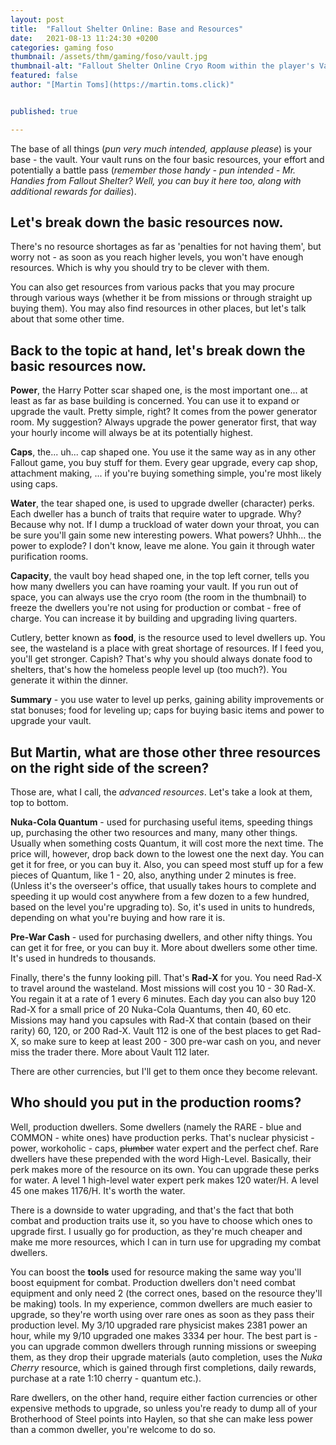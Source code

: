 ```yaml
---
layout: post
title:  "Fallout Shelter Online: Base and Resources"
date:   2021-08-13 11:24:30 +0200
categories: gaming foso
thumbnail: /assets/thm/gaming/foso/vault.jpg
thumbnail-alt: "Fallout Shelter Online Cryo Room within the player's Vault"
featured: false
author: "[Martin Toms](https://martin.toms.click)"


published: true

---
```


The base of all things (*pun very much intended, applause please*) is your base - the vault. Your vault runs on the 
four basic resources, your effort and potentially a battle pass (*remember those handy - pun intended - Mr. Handies from 
Fallout Shelter? Well, you can buy it here too, along with additional rewards for dailies*).

## Let's break down the basic resources now.
There's no resource shortages as far as 'penalties for not having them',
but worry not - as soon as you reach higher levels, you won't have enough resources. Which is why you should try to be 
clever with them.

You can also get resources from various packs that you may procure through various ways (whether it be from missions or 
through straight up buying them). You may also find resources in other places, but let's talk about that some other 
time.

## Back to the topic at hand, let's break down the basic resources now.
**Power**, the Harry Potter scar shaped one, is the most important one... at least as far as base building is concerned. 
You can use it to expand or upgrade the vault. Pretty simple, right? It comes from the power generator room. My 
suggestion? Always upgrade the power generator first, that way your hourly income will always be at its potentially 
highest.

**Caps**, the... uh... cap shaped one. You use it the same way as in any other Fallout game, you buy stuff for them. Every 
gear upgrade, every cap shop, attachment making, ... if you're buying something simple, you're most likely using caps.

**Water**, the tear shaped one, is used to upgrade dweller (character) perks. Each dweller has a bunch of traits that require water to
upgrade. Why? Because why not. If I dump a truckload of water down your throat, you can be sure you'll gain some new
interesting powers. What powers? Uhhh... the power to explode? I don't know, leave me alone. You gain it through water 
purification rooms.

**Capacity**, the vault boy head shaped one, in the top left corner, tells you how many dwellers you can have roaming 
your vault. If you run out of space, you can always use the cryo room (the room in the thumbnail) to freeze the dwellers 
you're not using for production or combat - free of charge. You can increase it by building and upgrading living 
quarters.

Cutlery, better known as **food**, is the resource used to level dwellers up. You see, the wasteland is a place with great 
shortage of resources. If I feed you, you'll get stronger. Capish? That's why you should always donate food to shelters, 
that's how the homeless people level up (too much?). You generate it within the dinner.

**Summary** - you use water to level up perks, gaining ability improvements or stat bonuses; food for leveling up; caps 
for buying basic items and power to upgrade your vault.

## But Martin, what are those other three resources on the right side of the screen?
Those are, what I call, the *advanced resources*. Let's take a look at them, top to bottom.

**Nuka-Cola Quantum** - used for purchasing useful items, speeding things up, purchasing the other two resources and many, 
many other things. Usually when something costs Quantum, it will cost more the next time. The price will, however, drop 
back down to the lowest one the next day. You can get it for free, or you can buy it. Also, you can speed most stuff up 
for a few pieces of Quantum, like 1 - 20, also, anything under 2 minutes is free. (Unless it's the overseer's office, 
that usually takes hours to complete and speeding it up would cost anywhere from a few dozen to a few hundred, based on 
the level you're upgrading to). So, it's used in units to hundreds, depending on what you're buying and how rare it is.

**Pre-War Cash** - used for purchasing dwellers, and other nifty things. You can get it for free, or you can buy it. More 
about dwellers some other time. It's used in hundreds to thousands.

Finally, there's the funny looking pill. That's **Rad-X** for you. You need Rad-X to travel around the wasteland. Most 
missions will cost you 10 - 30 Rad-X. You regain it at a rate of 1 every 6 minutes. Each day you can also buy 120 Rad-X 
for a small price of 20 Nuka-Cola Quantums, then 40, 60 etc. Missions may hand you capsules with Rad-X that contain 
(based on their rarity) 60, 120, or 200 Rad-X. Vault 112 is one of the best places to get Rad-X, so make sure to keep 
at least 200 - 300 pre-war cash on you, and never miss the trader there. More about Vault 112 later.

There are other currencies, but I'll get to them once they become relevant.

## Who should you put in the production rooms?

Well, production dwellers. Some dwellers (namely the RARE - blue and COMMON - white ones) have production perks. That's 
nuclear physicist - power, workoholic - caps, ~~plumber~~ water expert and the perfect chef. Rare dwellers have these 
prepended with the word High-Level. Basically, their perk makes more of the resource on its own. You can upgrade these 
perks for water. A level 1 high-level water expert perk makes 120 water/H. A level 45 one makes 1176/H. It's worth the 
water.

There is a downside to water upgrading, and that's the fact that both combat and production traits use it, so you have 
to choose which ones to upgrade first. I usually go for production, as they're much cheaper and make me more resources, 
which I can in turn use for upgrading my combat dwellers.

You can boost the **tools** used for resource making the same way you'll boost equipment for combat. Production dwellers 
don't need combat equipment and only need 2 (the correct ones, based on the resource they'll be making) tools. In my 
experience, common dwellers are much easier to upgrade, so they're worth using over rare ones as soon as they pass their 
production level. My 3/10 upgraded rare physicist makes 2381 power an hour, while my 9/10 upgraded one makes 3334 per 
hour. The best part is - you can upgrade common dwellers through running missions or sweeping them, as they drop their 
upgrade materials (auto completion, uses the *Nuka Cherry* resource, which is gained through first completions, daily 
rewards, purchase at a rate 1:10 cherry - quantum etc.).

Rare dwellers, on the other hand, require either faction currencies or other expensive methods to upgrade, so unless 
you're ready to dump all of your Brotherhood of Steel points into Haylen, so that she can make less power than a common 
dweller, you're welcome to do so.
